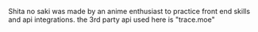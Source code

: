   Shita no saki was made by an anime enthusiast to practice
        front end skills and api integrations. the 3rd party api used here is
        "trace.moe"
